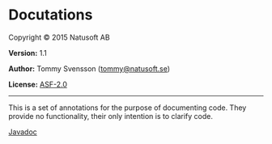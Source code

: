 # Docutations

Copyright © 2015 Natusoft AB

__Version:__ 1.1

__Author:__ Tommy Svensson (tommy@natusoft.se)

__License:__ [ASF-2.0](http://www.apache.org/licenses/LICENSE-2.0)

---

This is a set of annotations for the purpose of documenting code. They provide no functionality, their only
intention is to clarify code.

[Javadoc](http://apidoc.natusoft.se/Docutations/)
